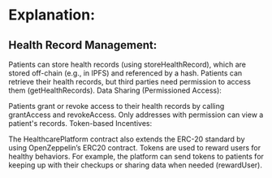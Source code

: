 # Explanation:
## Health Record Management:

Patients can store health records (using storeHealthRecord), which are stored off-chain (e.g., in IPFS) and referenced by a hash.
Patients can retrieve their health records, but third parties need permission to access them (getHealthRecords).
Data Sharing (Permissioned Access):

Patients grant or revoke access to their health records by calling grantAccess and revokeAccess. Only addresses with permission can view a patient's records.
Token-based Incentives:

The HealthcarePlatform contract also extends the ERC-20 standard by using OpenZeppelin’s ERC20 contract. Tokens are used to reward users for healthy behaviors. For example, the platform can send tokens to patients for keeping up with their checkups or sharing data when needed (rewardUser).
